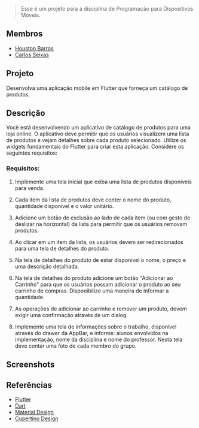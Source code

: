 > Esse é um projeto para a disciplina de Programação para Dispositivos Móveis.

## Membros
- [Houston Barros](https://github.com/houstonsbarros)
- [Carlos Seixas](https://github.com/CarlosSeixas2)

## Projeto 
Desenvolva uma aplicação mobile em Flutter que forneça um catálogo de produtos.

## Descrição
Você está desenvolvendo um aplicativo de catálogo de produtos para uma loja online. O aplicativo deve permitir que os usuários visualizem uma lista de produtos e vejam detalhes sobre cada produto selecionado. Utilize os widgets fundamentais do Flutter para criar esta aplicação. Considere os seguintes requisitos:

### Requisitos:
1. Implemente uma tela inicial que exiba uma lista de produtos disponíveis para venda.
   
2. Cada item da lista de produtos deve conter o nome do produto, quantidade disponível e o valor unitário.
   
3. Adicione um botão de exclusão ao lado de cada item (ou com gesto de deslizar na horizontal) da lista para permitir que os usuários removam produtos.
   
4. Ao clicar em um item da lista, os usuários devem ser redirecionados para uma tela de detalhes do produto.
   
5. Na tela de detalhes do produto de estar disponível o nome, o preço e uma descrição detalhada.
   
6. Na tela de detalhes do produto adicione um botão "Adicionar ao Carrinho" para que os usuários possam adicionar o produto ao seu carrinho de compras. Disponibilize uma maneira de informar a quantidade.
   
7. As operações de adicionar ao carrinho e remover um produto, devem exigir uma confirmação através de um dialog.
   
8. Implemente uma tela de informações sobre o trabalho, disponível através do drawer da AppBar, e informe: alunos envolvidos na implementação, nome da disciplina e nome do professor. Nesta tela deve conter uma foto de cada membro do grupo.

## Screenshots
<!-- Adicionar imagens -->

## Referências
- [Flutter](https://flutter.dev/)
- [Dart](https://dart.dev/)
- [Material Design](https://material.io/design)
- [Cupertino Design](https://developer.apple.com/design/human-interface-guidelines/ios/overview/themes/)